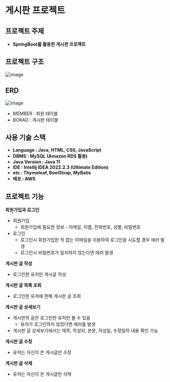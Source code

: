 # 게시판 프로젝트

## **프로젝트 주제**

- **SpringBoot를 활용한 게시판 프로젝트**

## **프로젝트 구조**
![image](https://user-images.githubusercontent.com/110509654/209464571-2bbabb3d-717e-4f0e-91ab-e8715f7f8c48.png)

## **ERD**
![image](https://user-images.githubusercontent.com/110509654/209901522-66e524f7-6113-443b-9743-8bf4d2cec29a.png)

- MEMBER : 회원 테이블
- BORAD : 게시판 테이블

## 사용 기술 스택
- **Language : Java, HTML, CSS, JavaScript**
- **DBMS : MySQL (Amazon RDS 활용)**
- **Java Version : Java 11**
- **IDE : Intellij IDEA 2022.2.3 (Ultimate Edition)**
- **etc : Thymeleaf, BootStrap, MyBatis**
- **배포 : AWS**

## 프로젝트 기능

**회원가입과 로그인**
- 회원가입
    - 회원가입에 필요한 정보 - 이메일, 이름, 전화번호, 성별, 비밀번호
- 로그인
    - 로그인시 회원가입한 적 없는 이메일을 이용하여 로그인을 시도할 경우 에러 발생
    - 로그인시 비밀번호가 일치하지 않는다면 에러 발생

**게시판 글 작성**
- 로그인한 유저만 게시글 작성

**게시판 글 목록 조회**
- 로그인한 유저에 한해 게시판 글 조회

**게시판 글 상세보기**
- 게시판의 글은 로그인한 유저만 볼 수 있음
    - 유저가 로그인하지 않았다면 에러를 발생
- 게시판 글 상세보기에서는 제목, 작성자, 본문, 작성일, 수정일의 내용 확인 가능

**게시판 글 수정**
- 유저는 자신이 쓴 게시글만 수정

**게시판 글 삭제**
- 유저는 자신이 쓴 게시글만 삭제

